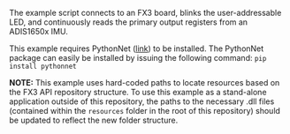 The example script connects to an FX3 board, blinks the user-addressable LED, and continuously reads the primary output registers from an ADIS1650x IMU.

This example requires PythonNet ([link](https://github.com/pythonnet/pythonnet/wiki)) to be installed. The PythonNet package can easily be installed by issuing the following command: `pip install pythonnet`

**NOTE:** This example uses hard-coded paths to locate resources based on the FX3 API repository structure. To use this example as a stand-alone application outside of this repository, the paths to the necessary .dll files (contained within the `resources` folder in the root of this repository) should be updated to reflect the new folder structure. 


